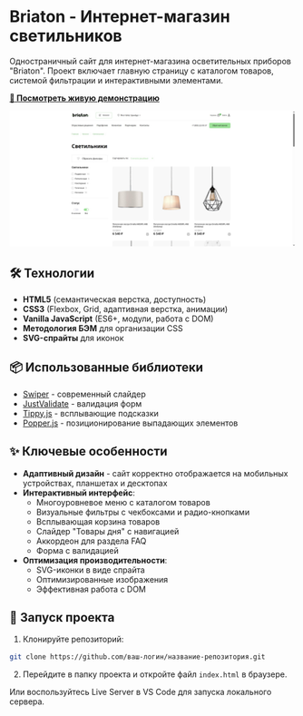 # Briaton - Интернет-магазин светильников

Одностраничный сайт для интернет-магазина осветительных приборов "Briaton". Проект включает главную страницу с каталогом товаров, системой фильтрации и интерактивными элементами.

**[🚀 Посмотреть живую демонстрацию](https://oxana48.github.io/js-project/)**

![Скриншот проекта](./screenshot.jpg) <!-- Не забудьте добавить скриншот и положить его в папку -->

## 🛠 Технологии

- **HTML5** (семантическая верстка, доступность)
- **CSS3** (Flexbox, Grid, адаптивная верстка, анимации)
- **Vanilla JavaScript** (ES6+, модули, работа с DOM)
- **Методология БЭМ** для организации CSS
- **SVG-спрайты** для иконок

## 📦 Использованные библиотеки

- [Swiper](https://swiperjs.com/) - современный слайдер
- [JustValidate](https://just-validate.dev/) - валидация форм
- [Tippy.js](https://atomiks.github.io/tippyjs/) - всплывающие подсказки
- [Popper.js](https://popper.js.org/) - позиционирование выпадающих элементов

## ✨ Ключевые особенности

- **Адаптивный дизайн** - сайт корректно отображается на мобильных устройствах, планшетах и десктопах
- **Интерактивный интерфейс**:
  - Многоуровневое меню с каталогом товаров
  - Визуальные фильтры с чекбоксами и радио-кнопками
  - Всплывающая корзина товаров
  - Слайдер "Товары дня" с навигацией
  - Аккордеон для раздела FAQ
  - Форма с валидацией
- **Оптимизация производительности**:
  - SVG-иконки в виде спрайта
  - Оптимизированные изображения
  - Эффективная работа с DOM

## 🚀 Запуск проекта

1. Клонируйте репозиторий:
```bash
git clone https://github.com/ваш-логин/название-репозитория.git
```

2. Перейдите в папку проекта и откройте файл `index.html` в браузере.

Или воспользуйтесь Live Server в VS Code для запуска локального сервера.